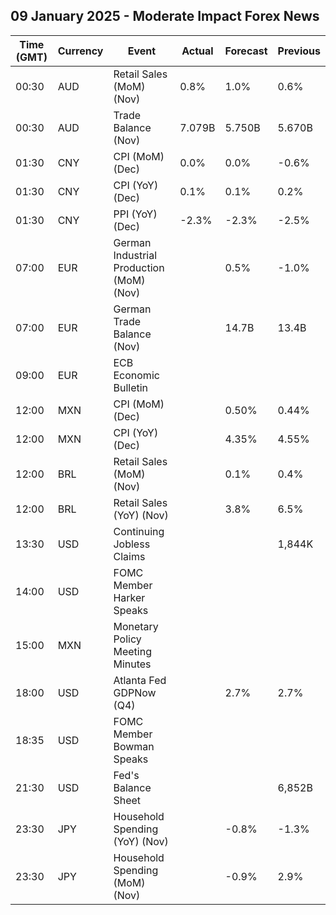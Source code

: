 ## 09 January 2025 - Moderate Impact Forex News

| Time (GMT) | Currency | Event | Actual | Forecast | Previous |
|------|----------|-------|--------|----------|----------|
| 00:30 | AUD | Retail Sales (MoM) (Nov) | 0.8% | 1.0% | 0.6% |
| 00:30 | AUD | Trade Balance (Nov) | 7.079B | 5.750B | 5.670B |
| 01:30 | CNY | CPI (MoM) (Dec) | 0.0% | 0.0% | -0.6% |
| 01:30 | CNY | CPI (YoY) (Dec) | 0.1% | 0.1% | 0.2% |
| 01:30 | CNY | PPI (YoY) (Dec) | -2.3% | -2.3% | -2.5% |
| 07:00 | EUR | German Industrial Production (MoM) (Nov) |  | 0.5% | -1.0% |
| 07:00 | EUR | German Trade Balance (Nov) |  | 14.7B | 13.4B |
| 09:00 | EUR | ECB Economic Bulletin |  |  |  |
| 12:00 | MXN | CPI (MoM) (Dec) |  | 0.50% | 0.44% |
| 12:00 | MXN | CPI (YoY) (Dec) |  | 4.35% | 4.55% |
| 12:00 | BRL | Retail Sales (MoM) (Nov) |  | 0.1% | 0.4% |
| 12:00 | BRL | Retail Sales (YoY) (Nov) |  | 3.8% | 6.5% |
| 13:30 | USD | Continuing Jobless Claims |  |  | 1,844K |
| 14:00 | USD | FOMC Member Harker Speaks |  |  |  |
| 15:00 | MXN | Monetary Policy Meeting Minutes |  |  |  |
| 18:00 | USD | Atlanta Fed GDPNow (Q4) |  | 2.7% | 2.7% |
| 18:35 | USD | FOMC Member Bowman Speaks |  |  |  |
| 21:30 | USD | Fed's Balance Sheet |  |  | 6,852B |
| 23:30 | JPY | Household Spending (YoY) (Nov) |  | -0.8% | -1.3% |
| 23:30 | JPY | Household Spending (MoM) (Nov) |  | -0.9% | 2.9% |
